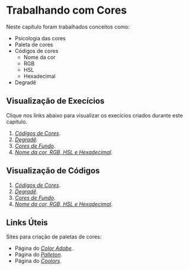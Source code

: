 # Trabalhando com Cores
Neste capítulo foram trabalhados conceitos como:
- Psicologia das cores
- Paleta de cores
- Códigos de cores
  - Nome da cor
  - RGB
  - HSL
  - Hexadecimal
- Degradê

## Visualização de Execícios
Clique nos links abaixo para visualizar os execícios criados durante este capítulo.
1. *[Códigos de Cores](https://efranca88.github.io/html-css/exercicios/ex016/cor01.html)*.
2. *[Degradê](https://efranca88.github.io/html-css/exercicios/ex016/cor02.html)*.
3. *[Cores de Fundo](https://efranca88.github.io/html-css/exercicios/ex016/cor03.html)*.
4. *[Nome da cor, RGB, HSL e Hexadecimal](https://efranca88.github.io/html-css/exercicios/ex016/cor04.html)*.

## Visualização de Códigos
1. *[Códigos de Cores](https://github.com/EFranca88/html-css/blob/main/exercicios/ex016/cor01.html)*.
2. *[Degradê](https://github.com/EFranca88/html-css/blob/main/exercicios/ex016/cor02.html)*.
3. *[Cores de Fundo](https://github.com/EFranca88/html-css/blob/main/exercicios/ex016/cor03.html)*.
4. *[Nome da cor, RGB, HSL e Hexadecimal](https://github.com/EFranca88/html-css/blob/main/exercicios/ex016/cor04.html)*.

## Links Úteis
Sites para criação de paletas de cores:
- Página do *[Color Adobe](https://color.adobe.com/pt/create/color-wheel)*.
- Página do *[Palleton](https://paletton.com/#uid=1000u0kllllaFw0g0qFqFg0w0aF)*.
- Página do *[Coolors](https://coolors.co/6b2737-e08e45-f8f4a6-bdf7b7-3943b7)*.